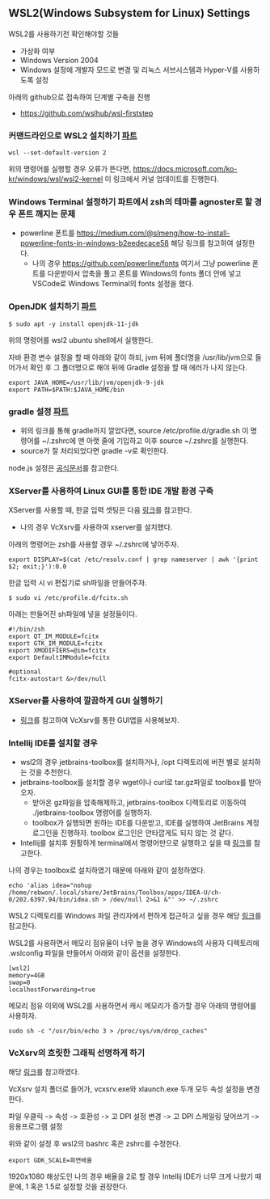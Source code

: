 ## WSL2(Windows Subsystem for Linux) Settings

WSL2를 사용하기전 확인해야할 것들
- 가상화 여부
- Windows Version 2004
- Windows 설정에 개발자 모드로 변경 및 리눅스 서브시스템과 Hyper-V를 사용하도록 설정

아래의 github으로 접속하여 단계별 구축을 진행
- https://github.com/wslhub/wsl-firststep

### 커맨드라인으로 WSL2 설치하기 [파트](https://github.com/wslhub/wsl-firststep/blob/master/firststep/install.md)
```
wsl --set-default-version 2
```
위의 명령어를 실행할 경우 오류가 뜬다면, https://docs.microsoft.com/ko-kr/windows/wsl/wsl2-kernel 이 링크에서 커널 업데이트를 진행한다.

### Windows Terminal 설정하기 파트에서 zsh의 테마를 agnoster로 할 경우 폰트 깨지는 문제

- powerline 폰트를 https://medium.com/@slmeng/how-to-install-powerline-fonts-in-windows-b2eedecace58 해당 링크를 참고하여 설정한다.
  - 나의 경우 https://github.com/powerline/fonts 여기서 그냥 powerline 폰트를 다운받아서 압축을 풀고 폰트를 Windows의 fonts 폴더 안에 넣고 VSCode로 Windows Terminal의 fonts 설정을 했다.

### OpenJDK 설치하기 [파트](https://github.com/wslhub/wsl-firststep/blob/master/devsetup/openjdk.md)

```
$ sudo apt -y install openjdk-11-jdk
```
위의 명령어를 wsl2 ubuntu shell에서 실행한다.

자바 환경 변수 설정을 할 때 아래와 같이 하되, jvm 뒤에 폴더명을 /usr/lib/jvm으로 들어가서 확인 후 그 폴더명으로 해야 뒤에 Gradle 설정을 할 때 에러가 나지 않는다.
```
export JAVA_HOME=/usr/lib/jvm/openjdk-9-jdk
export PATH=$PATH:$JAVA_HOME/bin
```

### gradle 설정 [파트](https://github.com/wslhub/wsl-firststep/blob/master/devsetup/openjdk.md)

- 위의 링크를 통해 gradle까지 깔았다면, source /etc/profile.d/gradle.sh 이 명령어를 ~/.zshrc에 맨 아랫 줄에 기입하고 이후 source ~/.zshrc를 실행한다.
- source가 잘 처리되었다면 gradle -v로 확인한다.

node.js 설정은 [공식문서](https://docs.microsoft.com/ko-kr/windows/nodejs/setup-on-wsl2)를 참고한다.

### XServer를 사용하여 Linux GUI를 통한 IDE 개발 환경 구축

XServer를 사용할 때, 한글 입력 셋팅은 다음 [링크](https://sigmafelix.wordpress.com/2020/08/17/wsl2%ec%97%90%ec%84%9c-%ed%95%9c%ea%b8%80-%ec%9e%85%eb%a0%a5-%ec%82%ac%ec%9a%a9%ed%95%98%ea%b8%b0/comment-page-1/#comment-84)를 참고한다.
- 나의 경우 VcXsrv를 사용하여 xserver를 설치했다.

아래의 명령어는 zsh를 사용할 경우 ~/.zshrc에 넣어주자.
```
export DISPLAY=$(cat /etc/resolv.conf | grep nameserver | awk '{print $2; exit;}'):0.0
```

한글 입력 시 vi 편집기로 sh파일을 만들어주자.
```
$ sudo vi /etc/profile.d/fcitx.sh
```

아래는 만들어진 sh파일에 넣을 설정들이다.
```
#!/bin/zsh
export QT_IM_MODULE=fcitx
export GTK_IM_MODULE=fcitx
export XMODIFIERS=@im=fcitx
export DefaultIMModule=fcitx
 
#optional
fcitx-autostart &>/dev/null
```

### XServer를 사용하여 깔끔하게 GUI 실행하기

- [링크](https://medium.com/beyond-the-windows-korean-edition/wsl-2-x11-%EC%95%A0%ED%94%8C%EB%A6%AC%EC%BC%80%EC%9D%B4%EC%85%98%EC%9D%84-%EB%8D%94-%EA%B9%94%EB%81%94%ED%95%98%EA%B2%8C-%EC%8B%A4%ED%96%89%ED%95%98%EB%8A%94-%EB%B0%A9%EB%B2%95-5a270835801c)를 참고하여 VcXsrv를 통한 GUI앱을 사용해보자.

### Intellij IDE를 설치할 경우

- wsl2의 경우 jetbrains-toolbox를 설치하거나, /opt 디렉토리에 버전 별로 설치하는 것을 추천한다.
- jetbrains-toolbox를 설치할 경우 wget이나 curl로 tar.gz파일로 toolbox를 받아오자.
  - 받아온 gz파일을 압축해제하고, jetbrains-toolbox 디렉토리로 이동하여 ./jetbrains-toolbox 명령어를 실행하자.
  - toolbox가 실행되면 원하는 IDE를 다운받고, IDE를 실행하여 JetBrains 계정 로그인을 진행하자. toolbox 로그인은 안타깝게도 되지 않는 것 같다.
- Intellij를 설치후 원활하게 terminal에서 명령어만으로 실행하고 싶을 때 [링크](https://hy.ne.kr/5)를 참고한다.

나의 경우는 toolbox로 설치하였기 때문에 아래와 같이 설정하였다.
```
echo 'alias idea="nohup /home/rebwon/.local/share/JetBrains/Toolbox/apps/IDEA-U/ch-0/202.6397.94/bin/idea.sh > /dev/null 2>&1 &"' >> ~/.zshrc
```

WSL2 디렉토리를 Windows 파일 관리자에서 편하게 접근하고 싶을 경우 해당 [링크](https://www.lesstif.com/software-architect/wsl-2-windows-subsystem-for-linux-2-89555812.html)를 참고한다.

WSL2를 사용하면서 메모리 점유율이 너무 높을 경우 Windows의 사용자 디렉토리에 .wslconfig 파일을 만들어서 아래와 같이 옵션을 설정한다.
```
[wsl2]
memory=4GB
swap=0
localhostForwarding=true
```

메모리 점유 이외에 WSL2를 사용하면서 캐시 메모리가 증가할 경우 아래의 명령어를 사용하자.
```
sudo sh -c "/usr/bin/echo 3 > /proc/sys/vm/drop_caches"
```

### VcXsrv의 흐릿한 그래픽 선명하게 하기

해당 [링크](https://blog.nadekon.net/115)를 참고하였다.

VcXsrv 설치 폴더로 들어가, vcxsrv.exe와 xlaunch.exe 두개 모두 속성 설정을 변경한다.

파일 우클릭 -> 속성 -> 호환성 -> 고 DPI 설정 변경 -> 고 DPI 스케일링 덮어쓰기 -> 응용프로그램 설정

위와 같이 설정 후 wsl2의 bashrc 혹은 zshrc를 수정한다.
```
export GDK_SCALE=화면배율
```

1920x1080 해상도인 나의 경우 배율을 2로 할 경우 Intellij IDE가 너무 크게 나왔기 때문에, 1 혹은 1.5로 설정할 것을 권장한다.